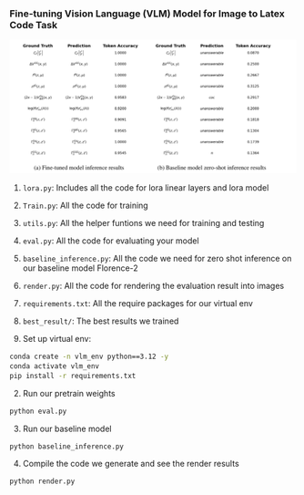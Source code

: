 ### Fine-tuning Vision Language (VLM) Model for Image to Latex Code Task

![alt text](assets/comparison.png)


1. `lora.py`: Includes all the code for lora linear layers and lora model
2. `Train.py`:  All the code for training
3. `utils.py`: All the helper funtions we need for training and testing
4. `eval.py`: All the code for evaluating your model
5. `baseline_inference.py`: All the code we need for zero shot inference on our baseline model Florence-2
6. `render.py`: All the code for rendering the evaluation result into images
7. `requirements.txt`: All the require packages for our virtual env
8. `best_result/`: The best results we trained


1. Set up virtual env:
```Bash
conda create -n vlm_env python==3.12 -y
conda activate vlm_env
pip install -r requirements.txt
```

2. Run our pretrain weights
```Bash
python eval.py
```

3. Run our baseline model
```Bash
python baseline_inference.py
```

4. Compile the code we generate and see the render results
```Bash
python render.py
```


